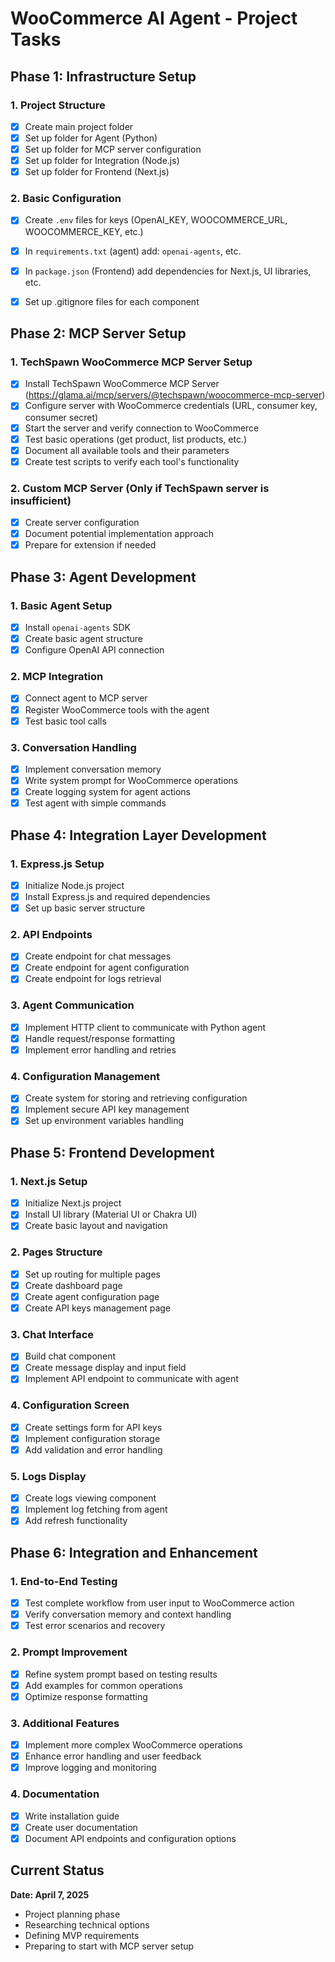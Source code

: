 # WooCommerce AI Agent - Project Tasks

## Phase 1: Infrastructure Setup

### 1. Project Structure
- [x] Create main project folder
- [x] Set up folder for Agent (Python)
- [x] Set up folder for MCP server configuration
- [x] Set up folder for Integration (Node.js)
- [x] Set up folder for Frontend (Next.js)

### 2. Basic Configuration
- [x] Create `.env` files for keys (OpenAI_KEY, WOOCOMMERCE_URL, WOOCOMMERCE_KEY, etc.)
- [x] In `requirements.txt` (agent) add: `openai-agents`, etc.
- [x] In `package.json` (Frontend) add dependencies for Next.js, UI libraries, etc.
- [x] Set up .gitignore files for each component


## Phase 2: MCP Server Setup

### 1. TechSpawn WooCommerce MCP Server Setup
- [x] Install TechSpawn WooCommerce MCP Server (https://glama.ai/mcp/servers/@techspawn/woocommerce-mcp-server)
- [x] Configure server with WooCommerce credentials (URL, consumer key, consumer secret)
- [x] Start the server and verify connection to WooCommerce
- [x] Test basic operations (get product, list products, etc.)
- [x] Document all available tools and their parameters
- [x] Create test scripts to verify each tool's functionality

### 2. Custom MCP Server (Only if TechSpawn server is insufficient)
- [x] Create server configuration
- [x] Document potential implementation approach
- [x] Prepare for extension if needed

## Phase 3: Agent Development

### 1. Basic Agent Setup
- [x] Install `openai-agents` SDK
- [x] Create basic agent structure
- [x] Configure OpenAI API connection

### 2. MCP Integration
- [x] Connect agent to MCP server
- [x] Register WooCommerce tools with the agent
- [x] Test basic tool calls

### 3. Conversation Handling
- [x] Implement conversation memory
- [x] Write system prompt for WooCommerce operations
- [x] Create logging system for agent actions
- [x] Test agent with simple commands

## Phase 4: Integration Layer Development

### 1. Express.js Setup
- [x] Initialize Node.js project
- [x] Install Express.js and required dependencies
- [x] Set up basic server structure

### 2. API Endpoints
- [x] Create endpoint for chat messages
- [x] Create endpoint for agent configuration
- [x] Create endpoint for logs retrieval

### 3. Agent Communication
- [x] Implement HTTP client to communicate with Python agent
- [x] Handle request/response formatting
- [x] Implement error handling and retries

### 4. Configuration Management
- [x] Create system for storing and retrieving configuration
- [x] Implement secure API key management
- [x] Set up environment variables handling

## Phase 5: Frontend Development

### 1. Next.js Setup
- [x] Initialize Next.js project
- [x] Install UI library (Material UI or Chakra UI)
- [x] Create basic layout and navigation

### 2. Pages Structure
- [x] Set up routing for multiple pages
- [x] Create dashboard page
- [x] Create agent configuration page
- [x] Create API keys management page

### 3. Chat Interface
- [x] Build chat component
- [x] Create message display and input field
- [x] Implement API endpoint to communicate with agent

### 4. Configuration Screen
- [x] Create settings form for API keys
- [x] Implement configuration storage
- [x] Add validation and error handling

### 5. Logs Display
- [x] Create logs viewing component
- [x] Implement log fetching from agent
- [x] Add refresh functionality

## Phase 6: Integration and Enhancement

### 1. End-to-End Testing
- [x] Test complete workflow from user input to WooCommerce action
- [x] Verify conversation memory and context handling
- [x] Test error scenarios and recovery

### 2. Prompt Improvement
- [x] Refine system prompt based on testing results
- [x] Add examples for common operations
- [x] Optimize response formatting

### 3. Additional Features
- [x] Implement more complex WooCommerce operations
- [x] Enhance error handling and user feedback
- [x] Improve logging and monitoring

### 4. Documentation
- [x] Write installation guide
- [x] Create user documentation
- [x] Document API endpoints and configuration options

## Current Status

**Date: April 7, 2025**

- Project planning phase
- Researching technical options
- Defining MVP requirements
- Preparing to start with MCP server setup

